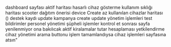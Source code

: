 dashboard sayfası
aktif haritası hasarlı cihaz gösterme
kullanım sıklığı haritası
scooter dağıtım önerisi
device Create
az kullanılan cihazlar haritası ()
destek kaydı update
kampanya create update
yönetim işlemleri test
bildirimler
personel yönetimi
şüpheli işlemler kontrol et sonrası sayfa yenilenmiyor ona bakılıcak
aktif kiralamalar tutar hesaplaması
yetkilendirme
cihaz yönetimi arama buttonu 
işlem tamamlandıysa cihaz işlemleri sayfasına atsın"